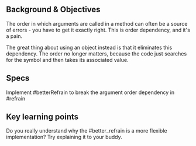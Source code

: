 ## Background & Objectives

The order in which arguments are called in a method can often be a source of errors - you have to get it exactly right. This is order dependency, and it's a pain.

The great thing about using an object instead is that it eliminates this dependency. The order no longer matters, because the code just searches for the symbol and then takes its associated value.

## Specs
Implement #betterRefrain to break the argument order dependency in #refrain

## Key learning points
Do you really understand why the #better_refrain is a more flexible implementation? Try explaining it to your buddy.
